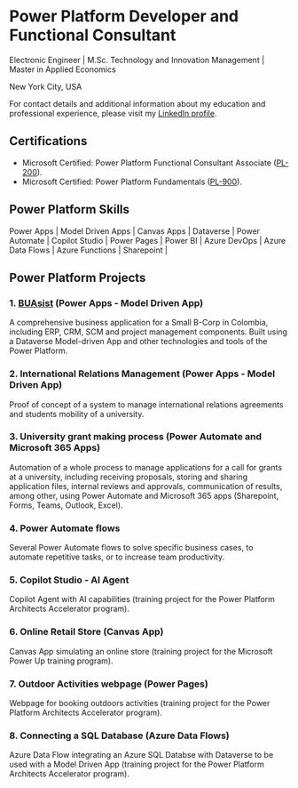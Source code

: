 # Power Platform Developer and Functional Consultant

Electronic Engineer | M.Sc. Technology and Innovation Management | Master in Applied Economics

New York City, USA

For contact details and additional information about my education and professional experience, please visit my [LinkedIn profile](https://www.linkedin.com/in/camilo-villa-moreno). 

## Certifications
- Microsoft Certified: Power Platform Functional Consultant Associate ([PL-200](https://learn.microsoft.com/api/credentials/share/en-us/camilovillam/7E93DCEB794FFFD8?sharingId=2FEA0D547B3520DC)). 
- Microsoft Certified: Power Platform Fundamentals ([PL-900](https://learn.microsoft.com/api/credentials/share/en-us/camilovillam/512AE2FB181DCE59?sharingId=2FEA0D547B3520DC)). 
    
## Power Platform Skills
Power Apps | Model Driven Apps | Canvas Apps | Dataverse | Power Automate | Copilot Studio | Power Pages | Power BI | Azure DevOps | Azure Data Flows | Azure Functions | Sharepoint |
  
## Power Platform Projects

### 1. [BUAsist](https://camilovillam.github.io/projects/BUAsist) (Power Apps - Model Driven App)

A comprehensive business application for a Small B-Corp in Colombia, including ERP, CRM, SCM and project management components. Built using a Dataverse Model-driven App and other technologies and tools of the Power Platform.

### 2. International Relations Management (Power Apps - Model Driven App)

Proof of concept of a system to manage international relations agreements and students mobility of a university.

### 3. University grant making process (Power Automate and Microsoft 365 Apps)

Automation of a whole process to manage applications for a call for grants at a university, including receiving proposals, storing and sharing application files, internal reviews and approvals, communication of results, among other, using Power Automate and Microsoft 365 apps (Sharepoint, Forms, Teams, Outlook, Excel).

### 4. Power Automate flows

Several Power Automate flows to solve specific business cases, to automate repetitive tasks, or to increase team productivity.

### 5. Copilot Studio - AI Agent

Copilot Agent with AI capabilities (training project for the Power Platform Architects Accelerator program).

### 6. Online Retail Store (Canvas App)

Canvas App simulating an online store (training project for the Microsoft Power Up training program).

### 7. Outdoor Activities webpage (Power Pages)

Webpage for booking outdoors activities (training project for the Power Platform Architects Accelerator program).

### 8. Connecting a SQL Database (Azure Data Flows)

Azure Data Flow integrating an Azure SQL Databse with Dataverse to be used with a Model Driven App (training project for the Power Platform Architects Accelerator program).

